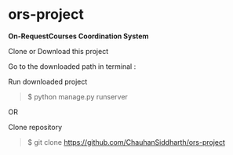 # ors-project
**On-RequestCourses Coordination System**

Clone or Download this project

Go to the downloaded path in terminal :

Run downloaded project 

  > $ python manage.py runserver
  

OR

Clone repository

  > $ git clone https://github.com/ChauhanSiddharth/ors-project
